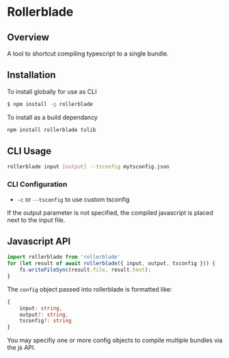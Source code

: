 # Rollerblade

## Overview
A tool to shortcut compiling typescript to a single bundle.

## Installation

To install globally for use as CLI

```bash
$ npm install -g rollerblade
```

To install as a build dependancy

```bash
npm install rollerblade tslib
```

## CLI Usage

```bash
rollerblade input [output] --tsconfig mytsconfig.json
```

### CLI Configuration

* `-c` or `--tsconfig` to use custom tsconfig

If the output parameter is not specified, the compiled javascript is placed next to the input file.

## Javascript API

```js
import rollerblade from 'rollerblade'
for (let result of await rollerblade({ input, output, tsconfig })) {
    fs.writeFileSync(result.file, result.text);
}
```

The `config` object passed into rollerblade is formatted like:

```ts
{
    input: string,
    output?: string,
    tsconfig?: string
}
```

You may specifiy one or more config objects to compile multiple bundles via the js API.